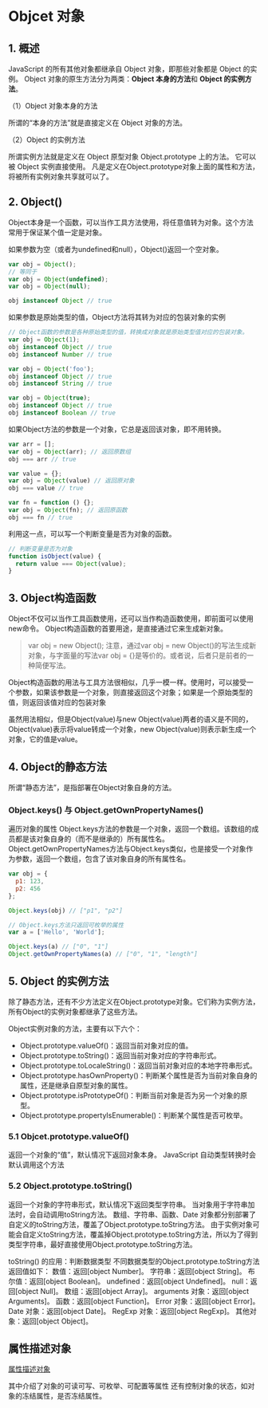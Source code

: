
# Objcet 对象

## 1. 概述

JavaScript 的所有其他对象都继承自 Object 对象，即那些对象都是 Object 的实例。
Object 对象的原生方法分为两类：**Object 本身的方法**和 **Object 的实例方法**。

（1）Object 对象本身的方法

所谓的“本身的方法”就是直接定义在 Object 对象的方法。

（2）Object 的实例方法

所谓实例方法就是定义在 Object 原型对象 Object.prototype 上的方法。
它可以被 Object 实例直接使用。
凡是定义在Object.prototype对象上面的属性和方法，将被所有实例对象共享就可以了。

## 2. Object()

Object本身是一个函数，可以当作工具方法使用，将任意值转为对象。这个方法常用于保证某个值一定是对象。

如果参数为空（或者为undefined和null），Object()返回一个空对象。

```javascript
var obj = Object();
// 等同于
var obj = Object(undefined);
var obj = Object(null);

obj instanceof Object // true
```

如果参数是原始类型的值，Object方法将其转为对应的包装对象的实例

```javascript
// Object函数的参数是各种原始类型的值，转换成对象就是原始类型值对应的包装对象。
var obj = Object(1);
obj instanceof Object // true
obj instanceof Number // true

var obj = Object('foo');
obj instanceof Object // true
obj instanceof String // true

var obj = Object(true);
obj instanceof Object // true
obj instanceof Boolean // true
```

如果Object方法的参数是一个对象，它总是返回该对象，即不用转换。

```javascript
var arr = [];
var obj = Object(arr); // 返回原数组
obj === arr // true

var value = {};
var obj = Object(value) // 返回原对象
obj === value // true

var fn = function () {};
var obj = Object(fn); // 返回原函数
obj === fn // true
```

利用这一点，可以写一个判断变量是否为对象的函数。

```javascript
// 判断变量是否为对象
function isObject(value) {
  return value === Object(value);
}
```

## 3. Object构造函数

Object不仅可以当作工具函数使用，还可以当作构造函数使用，即前面可以使用new命令。
Object构造函数的首要用途，是直接通过它来生成新对象。
> var obj = new Object();
> 注意，通过var obj = new Object()的写法生成新对象，与字面量的写法var obj = {}是等价的。或者说，后者只是前者的一种简便写法。

Object构造函数的用法与工具方法很相似，几乎一模一样。使用时，可以接受一个参数，如果该参数是一个对象，则直接返回这个对象；如果是一个原始类型的值，则返回该值对应的包装对象

虽然用法相似，但是Object(value)与new Object(value)两者的语义是不同的，Object(value)表示将value转成一个对象，new Object(value)则表示新生成一个对象，它的值是value。

## 4. Object的静态方法

所谓“静态方法”，是指部署在Object对象自身的方法。

### Object.keys() 与 Object.getOwnPropertyNames()

遍历对象的属性
Object.keys方法的参数是一个对象，返回一个数组。该数组的成员都是该对象自身的（而不是继承的）所有属性名。
Object.getOwnPropertyNames方法与Object.keys类似，也是接受一个对象作为参数，返回一个数组，包含了该对象自身的所有属性名。

```javascript
var obj = {
  p1: 123,
  p2: 456
};

Object.keys(obj) // ["p1", "p2"]

// Object.keys方法只返回可枚举的属性
var a = ['Hello', 'World'];

Object.keys(a) // ["0", "1"]
Object.getOwnPropertyNames(a) // ["0", "1", "length"]
```

## 5. Object 的实例方法

除了静态方法，还有不少方法定义在Object.prototype对象。它们称为实例方法，所有Object的实例对象都继承了这些方法。

Object实例对象的方法，主要有以下六个：

- Object.prototype.valueOf()：返回当前对象对应的值。
- Object.prototype.toString()：返回当前对象对应的字符串形式。
- Object.prototype.toLocaleString()：返回当前对象对应的本地字符串形式。
- Object.prototype.hasOwnProperty()：判断某个属性是否为当前对象自身的属性，还是继承自原型对象的属性。
- Object.prototype.isPrototypeOf()：判断当前对象是否为另一个对象的原型。
- Object.prototype.propertyIsEnumerable()：判断某个属性是否可枚举。

### 5.1 Objcet.prototype.valueOf()

返回一个对象的“值”，默认情况下返回对象本身。
JavaScript 自动类型转换时会默认调用这个方法

### 5.2 Object.prototype.toString()

返回一个对象的字符串形式，默认情况下返回类型字符串。
当对象用于字符串加法时，会自动调用toString方法。
数组、字符串、函数、Date 对象都分别部署了自定义的toString方法，覆盖了Object.prototype.toString方法。
由于实例对象可能会自定义toString方法，覆盖掉Object.prototype.toString方法，所以为了得到类型字符串，最好直接使用Object.prototype.toString方法。

toString() 的应用：判断数据类型
不同数据类型的Object.prototype.toString方法返回值如下：
数值：返回[object Number]。
字符串：返回[object String]。
布尔值：返回[object Boolean]。
undefined：返回[object Undefined]。
null：返回[object Null]。
数组：返回[object Array]。
arguments 对象：返回[object Arguments]。
函数：返回[object Function]。
Error 对象：返回[object Error]。
Date 对象：返回[object Date]。
RegExp 对象：返回[object RegExp]。
其他对象：返回[object Object]。

## 属性描述对象

[属性描述对象](https://wangdoc.com/javascript/stdlib/attributes.html)

其中介绍了对象的可读可写、可枚举、可配置等属性
还有控制对象的状态，如对象的冻结属性，是否冻结属性。
